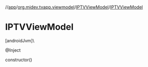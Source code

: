//[app](../../../index.md)/[org.mjdev.tvapp.viewmodel](../index.md)/[IPTVViewModel](index.md)/[IPTVViewModel](-i-p-t-v-view-model.md)

# IPTVViewModel

[androidJvm]\

@Inject

constructor()
